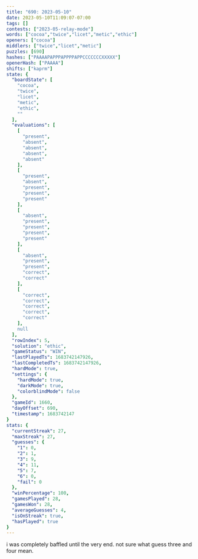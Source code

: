 ```yaml
---
title: "690: 2023-05-10"
date: 2023-05-10T11:09:07-07:00
tags: []
contests: ["2023-05-relay-mode"]
words: ["cocoa","twice","licet","metic","ethic"]
openers: ["cocoa"]
middlers: ["twice","licet","metic"]
puzzles: [690]
hashes: ["PAAAAPAPPPAPPPPAPPCCCCCCCXXXXX"]
openerHash: ["PAAAA"]
shifts: ["kaprm"]
state: {
  "boardState": [
    "cocoa",
    "twice",
    "licet",
    "metic",
    "ethic",
    ""
  ],
  "evaluations": [
    [
      "present",
      "absent",
      "absent",
      "absent",
      "absent"
    ],
    [
      "present",
      "absent",
      "present",
      "present",
      "present"
    ],
    [
      "absent",
      "present",
      "present",
      "present",
      "present"
    ],
    [
      "absent",
      "present",
      "present",
      "correct",
      "correct"
    ],
    [
      "correct",
      "correct",
      "correct",
      "correct",
      "correct"
    ],
    null
  ],
  "rowIndex": 5,
  "solution": "ethic",
  "gameStatus": "WIN",
  "lastPlayedTs": 1683742147926,
  "lastCompletedTs": 1683742147926,
  "hardMode": true,
  "settings": {
    "hardMode": true,
    "darkMode": true,
    "colorblindMode": false
  },
  "gameId": 1660,
  "dayOffset": 690,
  "timestamp": 1683742147
}
stats: {
  "currentStreak": 27,
  "maxStreak": 27,
  "guesses": {
    "1": 0,
    "2": 1,
    "3": 9,
    "4": 11,
    "5": 7,
    "6": 0,
    "fail": 0
  },
  "winPercentage": 100,
  "gamesPlayed": 28,
  "gamesWon": 28,
  "averageGuesses": 4,
  "isOnStreak": true,
  "hasPlayed": true
}
---
```

<!-- more -->
i was completely baffled until the very end. not sure what guess three and four mean.
